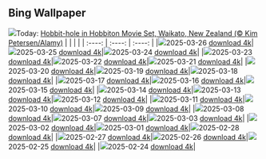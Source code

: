 ## Bing Wallpaper
![](./wallpaper/2025-03-26.jpg)Today: [Hobbit-hole in Hobbiton Movie Set, Waikato, New Zealand (© Kim Petersen/Alamy)](./wallpaper/2025-03-26.jpg)
|      |      |      |
| :----: | :----: | :----: |
|![](./wallpaper/2025-03-26_sm.jpg)2025-03-26 [download 4k](./wallpaper/2025-03-26.jpg)|![](./wallpaper/2025-03-25_sm.jpg)2025-03-25 [download 4k](./wallpaper/2025-03-25.jpg)|![](./wallpaper/2025-03-24_sm.jpg)2025-03-24 [download 4k](./wallpaper/2025-03-24.jpg)|
|![](./wallpaper/2025-03-23_sm.jpg)2025-03-23 [download 4k](./wallpaper/2025-03-23.jpg)|![](./wallpaper/2025-03-22_sm.jpg)2025-03-22 [download 4k](./wallpaper/2025-03-22.jpg)|![](./wallpaper/2025-03-21_sm.jpg)2025-03-21 [download 4k](./wallpaper/2025-03-21.jpg)|
|![](./wallpaper/2025-03-20_sm.jpg)2025-03-20 [download 4k](./wallpaper/2025-03-20.jpg)|![](./wallpaper/2025-03-19_sm.jpg)2025-03-19 [download 4k](./wallpaper/2025-03-19.jpg)|![](./wallpaper/2025-03-18_sm.jpg)2025-03-18 [download 4k](./wallpaper/2025-03-18.jpg)|
|![](./wallpaper/2025-03-17_sm.jpg)2025-03-17 [download 4k](./wallpaper/2025-03-17.jpg)|![](./wallpaper/2025-03-16_sm.jpg)2025-03-16 [download 4k](./wallpaper/2025-03-16.jpg)|![](./wallpaper/2025-03-15_sm.jpg)2025-03-15 [download 4k](./wallpaper/2025-03-15.jpg)|
|![](./wallpaper/2025-03-14_sm.jpg)2025-03-14 [download 4k](./wallpaper/2025-03-14.jpg)|![](./wallpaper/2025-03-13_sm.jpg)2025-03-13 [download 4k](./wallpaper/2025-03-13.jpg)|![](./wallpaper/2025-03-12_sm.jpg)2025-03-12 [download 4k](./wallpaper/2025-03-12.jpg)|
|![](./wallpaper/2025-03-11_sm.jpg)2025-03-11 [download 4k](./wallpaper/2025-03-11.jpg)|![](./wallpaper/2025-03-10_sm.jpg)2025-03-10 [download 4k](./wallpaper/2025-03-10.jpg)|![](./wallpaper/2025-03-09_sm.jpg)2025-03-09 [download 4k](./wallpaper/2025-03-09.jpg)|
|![](./wallpaper/2025-03-08_sm.jpg)2025-03-08 [download 4k](./wallpaper/2025-03-08.jpg)|![](./wallpaper/2025-03-07_sm.jpg)2025-03-07 [download 4k](./wallpaper/2025-03-07.jpg)|![](./wallpaper/2025-03-03_sm.jpg)2025-03-03 [download 4k](./wallpaper/2025-03-03.jpg)|
|![](./wallpaper/2025-03-02_sm.jpg)2025-03-02 [download 4k](./wallpaper/2025-03-02.jpg)|![](./wallpaper/2025-03-01_sm.jpg)2025-03-01 [download 4k](./wallpaper/2025-03-01.jpg)|![](./wallpaper/2025-02-28_sm.jpg)2025-02-28 [download 4k](./wallpaper/2025-02-28.jpg)|
|![](./wallpaper/2025-02-27_sm.jpg)2025-02-27 [download 4k](./wallpaper/2025-02-27.jpg)|![](./wallpaper/2025-02-26_sm.jpg)2025-02-26 [download 4k](./wallpaper/2025-02-26.jpg)|![](./wallpaper/2025-02-25_sm.jpg)2025-02-25 [download 4k](./wallpaper/2025-02-25.jpg)|
|![](./wallpaper/2025-02-24_sm.jpg)2025-02-24 [download 4k](./wallpaper/2025-02-24.jpg)|